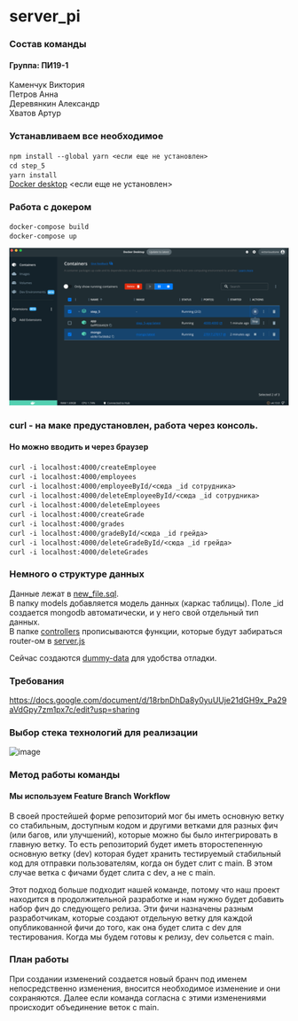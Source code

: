 # server_pi

### Состав команды
#### Группа: ПИ19-1        
Каменчук Виктория        
Петров Анна        
Деревянкин Александр        
Хватов Артур 

### Устанавливаем все необходимое
`npm install --global yarn <если еще не установлен> `   
`cd step_5 `   
`yarn install `   
[Docker desktop](https://www.docker.com/products/docker-desktop/) <если еще не установлен> 
### Работа с докером
`docker-compose build `    
`docker-compose up `  


<p align="left">
  <img src="screenshot.png" width="600" title="hover text">
</p>

### curl - на маке предустановлен, работа через консоль. 
#### Но можно вводить и через браузер
`curl -i localhost:4000/createEmployee `      
`curl -i localhost:4000/employees    `      
`curl -i localhost:4000/employeeById/<cюда _id сотрудника>   `       
`curl -i localhost:4000/deleteEmployeeById/<cюда _id сотрудника>  `        
`curl -i localhost:4000/deleteEmployees    `      
`curl -i localhost:4000/createGrade    `      
`curl -i localhost:4000/grades `      
`curl -i localhost:4000/gradeById/<cюда _id грейда> `      
`curl -i localhost:4000/deleteGradeById/<cюда _id грейда>`       
`curl -i localhost:4000/deleteGrades`      


### Немного о структуре данных
Данные лежат в [new_file.sql](new_file.sql).  
В папку models добавляется модель данных (каркас таблицы). Поле _id создается mongodb автоматически, и у него свой отдельный тип данных.  
В папке [controllers](step_5/controllers) прописываются функции, которые будут забираться router-ом в [server.js](step_5/server.js)

Сейчас создаются [dummy-data](step_5/dummy_data/db.js) для удобства отладки.

### Требования
https://docs.google.com/document/d/18rbnDhDa8y0yuUUje21dGH9x_Pa29aVdGpy7zm1px7c/edit?usp=sharing

### Выбор стека технологий для реализации
<img width="564" alt="image" src="https://user-images.githubusercontent.com/62689637/200595575-300bdd65-cf05-44f4-bf37-4318ad480aef.png">

### Метод работы команды
#### Мы используем Feature Branch Workflow
В своей простейшей форме репозиторий мог бы иметь основную ветку со стабильным, доступным кодом и другими ветками для разных фич (или багов, или улучшений), которые можно бы было интегрировать в главную ветку. То есть репозиторий будет иметь второстепенную основную ветку (dev) которая будет хранить тестируемый стабильный код для отправки пользователям, когда он будет слит с main. В этом случае ветка с фичами будет слита с dev, а не с main.

Этот подход больше подходит нашей команде, потому что наш проект находится в продолжительной разработке и нам нужно  будет добавить набор фич до следующего релиза. Эти фичи назначены разным разработчикам, которые создают отдельную ветку для каждой опубликованной фичи до того, как она будет слита с dev для тестирования. Когда мы будем готовы к релизу, dev сольется с main.

### План работы 
При создании изменений создается новый бранч под именем непосредственно изменения, вносится необходимое изменение и они сохраняются. Далее если команда согласна с этими изменениями происходит объединение веток с main.

